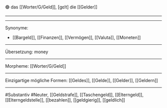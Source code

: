 🟢 das [[Worter/G/Geld]], [ɡɛlt]
die [[Gelder]]


---


---
Synonyme:
- [[Bargeld]], [[Finanzen]], [[Vermögen]], [[Valuta]], [[Moneten]]

---
Übersetzung: money

---
Morpheme:
[[Worter/G/Geld]]

---
Einzigartige mögliche Formen: [[Geldes]], [[Gelde]], [[Gelder]], [[Geldern]]

---
#Substantiv #Neuter, [[Geldstrafe]], [[Taschengeld]], [[Elterngeld]], [[Elterngeldstelle]], [[bezahlen]], [[geldgierig]], [[geldlich]]